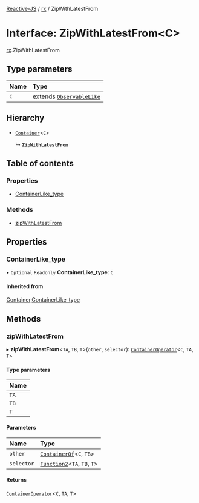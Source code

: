 [Reactive-JS](../README.md) / [rx](../modules/rx.md) / ZipWithLatestFrom

# Interface: ZipWithLatestFrom<C\>

[rx](../modules/rx.md).ZipWithLatestFrom

## Type parameters

| Name | Type |
| :------ | :------ |
| `C` | extends [`ObservableLike`](rx.ObservableLike.md) |

## Hierarchy

- [`Container`](containers.Container.md)<`C`\>

  ↳ **`ZipWithLatestFrom`**

## Table of contents

### Properties

- [ContainerLike\_type](rx.ZipWithLatestFrom.md#containerlike_type)

### Methods

- [zipWithLatestFrom](rx.ZipWithLatestFrom.md#zipwithlatestfrom)

## Properties

### ContainerLike\_type

• `Optional` `Readonly` **ContainerLike\_type**: `C`

#### Inherited from

[Container](containers.Container.md).[ContainerLike_type](containers.Container.md#containerlike_type)

## Methods

### zipWithLatestFrom

▸ **zipWithLatestFrom**<`TA`, `TB`, `T`\>(`other`, `selector`): [`ContainerOperator`](../modules/containers.md#containeroperator)<`C`, `TA`, `T`\>

#### Type parameters

| Name |
| :------ |
| `TA` |
| `TB` |
| `T` |

#### Parameters

| Name | Type |
| :------ | :------ |
| `other` | [`ContainerOf`](../modules/containers.md#containerof)<`C`, `TB`\> |
| `selector` | [`Function2`](../modules/functions.md#function2)<`TA`, `TB`, `T`\> |

#### Returns

[`ContainerOperator`](../modules/containers.md#containeroperator)<`C`, `TA`, `T`\>
